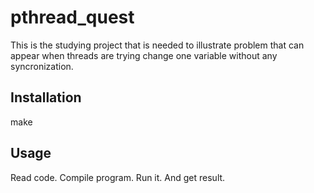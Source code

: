 # pthread_quest

This is the studying project that is needed
 to illustrate problem that can appear when 
threads are trying change one variable without
any syncronization.

## Installation

make

## Usage

Read code.
Compile program.
Run it. And get result.
